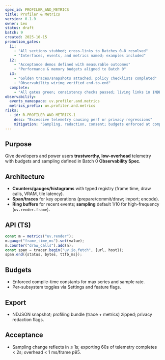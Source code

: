 ```yaml
---
spec_id: PROFILER_AND_METRICS
title: Profiler & Metrics
version: 0.1.0
owner: Leo
status: draft
batch: 9
created: 2025-10-15
promotion_gates:
  i1:
    - "All sections stubbed; cross-links to Batches 0–8 resolved"
    - "Interfaces, events, and metrics named; examples included"
  i2:
    - "Acceptance demos defined with measurable outcomes"
    - "Performance & memory budgets aligned to Batch 0"
  i3:
    - "Golden traces/snapshots attached; policy checklists completed"
    - "Observability wiring verified end-to-end"
  complete:
    - "All gates green; consistency checks passed; living links in INDEX"
observability:
  events_namespace: uv.profiler.and.metrics
  metrics_prefix: uv.profiler.and.metrics
risks:
  - id: R-PROFILER_AND_METRICS-1
    desc: "Excessive telemetry causing perf or privacy regressions"
    mitigation: "Sampling, redaction, consent; budgets enforced at compile-time"
---
```


## Purpose
Give developers and power users **trustworthy, low-overhead** telemetry with budgets and sampling
defined in Batch 0 **Observability Spec**.

## Architecture
- **Counters/gauges/histograms** with typed registry (frame time, draw calls, VRAM, tile latency).
- **Span/traces** for key operations (prepare/commit/draw; import; encode).
- **Ring buffers** for recent events; **sampling** default 1/10 for high-frequency (`uv.render.frame`).

## API (TS)
```ts
const m = metrics("uv.render");
m.gauge("frame_time_ms").set(value);
m.counter("draw_calls").add(n);
const span = tracer.begin("uv.io.fetch", {url, host});
span.end({status, bytes, ttfb_ms});
```

## Budgets
- Enforced compile-time constants for max series and sample rate.
- Per-subsystem toggles via Settings and feature flags.

## Export
- NDJSON snapshot; profiling bundle (trace + metrics) zipped; privacy redaction flags.

## Acceptance
- Sampling change reflects in ≤ 1s; exporting 60s of telemetry completes < 2s; overhead < 1 ms/frame p95.
